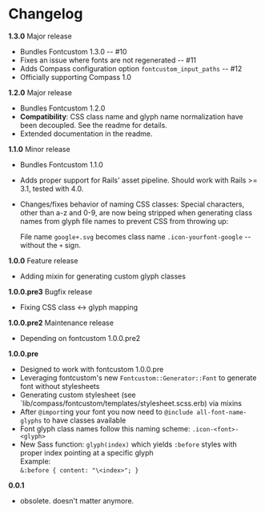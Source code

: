 # Changelog

**1.3.0** Major release

 - Bundles Fontcustom 1.3.0 -- #10
 - Fixes an issue where fonts are not regenerated -- #11
 - Adds Compass configuration option `fontcustom_input_paths` -- #12
 - Officially supporting Compass 1.0

**1.2.0** Major release

 - Bundles Fontcustom 1.2.0
 - **Compatibility**: CSS class name and glyph name normalization have been decoupled. See the readme for details.
 - Extended documentation in the readme.

**1.1.0** Minor release

 - Bundles Fontcustom 1.1.0
 - Adds proper support for Rails' asset pipeline. Should work with Rails >= 3.1, tested with 4.0.
 - Changes/fixes behavior of naming CSS classes: Special characters, other than a-z and 0-9, are now being stripped when generating class names from glyph file names to prevent CSS from throwing up:  

   File name `google+.svg` becomes class name `.icon-yourfont-google` -- without the `+` sign.

**1.0.0** Feature release

 - Adding mixin for generating custom glyph classes

**1.0.0.pre3** Bugfix release

 - Fixing CSS class <-> glyph mapping

**1.0.0.pre2** Maintenance release

 - Depending on fontcustom 1.0.0.pre2

**1.0.0.pre**

 - Designed to work with fontcustom 1.0.0.pre
 - Leveraging fontcustom's new `Fontcustom::Generator::Font` to generate font without stylesheets
 - Generating custom stylesheet (see `lib/compass/fontcustom/templates/stylesheet.scss.erb) via mixins
 - After `@import`ing your font you now need to `@include all-font-name-glyphs` to have classes available
 - Font glyph class names follow this naming scheme: `.icon-<font>-<glyph>`
 - New Sass function: `glyph(index)` which yields `:before` styles with proper index pointing at a specific glyph  
   Example:  
   `&:before { content: "\<index>"; }`

**0.0.1**

 - obsolete. doesn't matter anymore.

